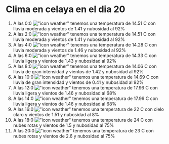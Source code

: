 # Clima en celaya en el dia 20

1. A las 0:0 !["icon weather"](http://openweathermap.org/img/w/10n.png) tenemos una temperatura de 14.51 C con lluvia moderada y  vientos de 1.41 y nubosidad al 92%
1. A las 2:0 !["icon weather"](http://openweathermap.org/img/w/10n.png) tenemos una temperatura de 14.51 C con lluvia moderada y  vientos de 1.41 y nubosidad al 92%
1. A las 4:0 !["icon weather"](http://openweathermap.org/img/w/10n.png) tenemos una temperatura de 14.28 C con lluvia moderada y  vientos de 1.46 y nubosidad al 92%
1. A las 6:0 !["icon weather"](http://openweathermap.org/img/w/10n.png) tenemos una temperatura de 14.33 C con lluvia ligera y  vientos de 1.43 y nubosidad al 92%
1. A las 8:0 !["icon weather"](http://openweathermap.org/img/w/10d.png) tenemos una temperatura de 14.06 C con lluvia de gran intensidad y  vientos de 1.42 y nubosidad al 92%
1. A las 10:0 !["icon weather"](http://openweathermap.org/img/w/10d.png) tenemos una temperatura de 14.69 C con lluvia de gran intensidad y  vientos de 0.41 y nubosidad al 92%
1. A las 12:0 !["icon weather"](http://openweathermap.org/img/w/10d.png) tenemos una temperatura de 17.96 C con lluvia ligera y  vientos de 1.46 y nubosidad al 68%
1. A las 14:0 !["icon weather"](http://openweathermap.org/img/w/10d.png) tenemos una temperatura de 17.96 C con lluvia ligera y  vientos de 1.46 y nubosidad al 68%
1. A las 16:0 !["icon weather"](http://openweathermap.org/img/w/02d.png) tenemos una temperatura de 22 C con cielo claro y  vientos de 1.51 y nubosidad al 8%
1. A las 18:0 !["icon weather"](http://openweathermap.org/img/w/04d.png) tenemos una temperatura de 24 C con nubes rotas y  vientos de 1.5 y nubosidad al 75%
1. A las 20:0 !["icon weather"](http://openweathermap.org/img/w/04d.png) tenemos una temperatura de 23 C con nubes rotas y  vientos de 2.6 y nubosidad al 75%
